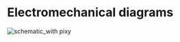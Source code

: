 Electromechanical diagrams
====



![schematic_with pixy](https://github.com/user-attachments/assets/7ea6ba5d-1e1d-4a5a-87e3-f53dd05efce2)
